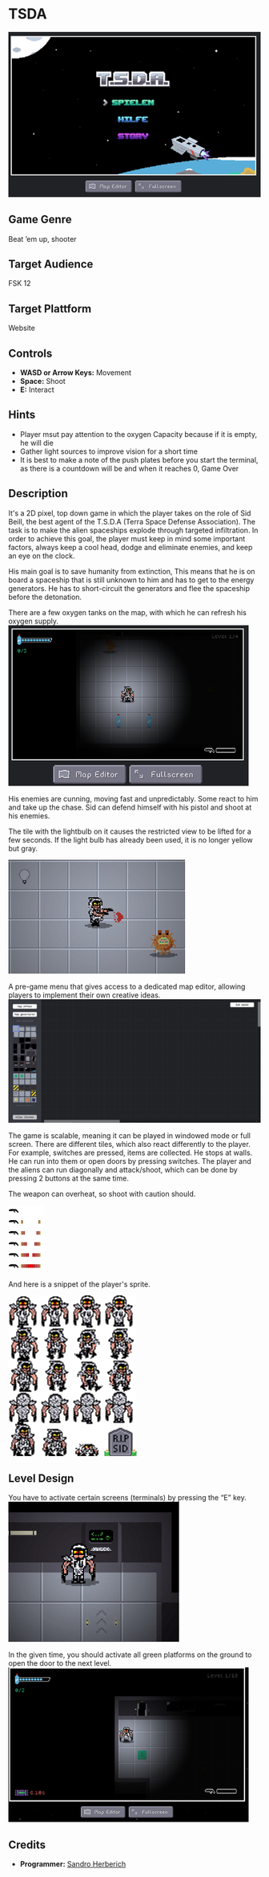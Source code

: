 # TSDA
![alt text](blob/Bild1.png)

## Game Genre
Beat ’em up, shooter

## Target Audience
FSK 12

## Target Plattform
Website

## Controls
- **WASD or Arrow Keys:** Movement
- **Space:** Shoot
- **E:** Interact

## Hints

- Player msut pay attention to the oxygen Capacity because if it is empty, he will die
- Gather light sources to improve vision for a short time
- It is best to make a note of the push plates before you start the terminal, as there is a countdown will be and when it reaches 0, Game Over

## Description

It's a 2D pixel, top down game in which the player takes on the role of Sid Beill, the best agent of the T.S.D.A (Terra Space Defense Association). The task is to make the alien spaceships explode through targeted infiltration. In order to achieve this goal, the player must keep in mind some important factors, always keep a cool head, dodge and eliminate enemies, and keep an eye on the clock.

His main goal is to save humanity from extinction, This means that he is on board a spaceship that is still unknown to him and has to get to the energy generators. He has to short-circuit the generators and flee the spaceship before the detonation.

There are a few oxygen tanks on the map, with which he can refresh his oxygen supply.
![alt text](blob/Bild2.png)

His enemies are cunning, moving fast and unpredictably. Some react to him and take up the chase. Sid can defend himself with his pistol and shoot at his enemies.

The tile with the lightbulb on it causes the restricted view to be lifted for a few seconds. If the light bulb has already been used, it is no longer yellow but gray.

![alt text](blob/Bild3.png)

 A pre-game menu that gives access to a dedicated map editor, allowing players to implement their own creative ideas.
![alt text](blob/Bild4.png)

The game is scalable, meaning it can be played in windowed mode or full screen. There are different tiles, which also react differently to the player. For example, switches are pressed, items are collected. He stops at walls. He can run into them or open doors by pressing switches. The player and the aliens can run diagonally and attack/shoot, which can be done by pressing 2 buttons at the same time.

The weapon can overheat, so shoot with caution should.

![alt text](blob/Bild5.png)

And here is a snippet of the player's sprite.

![alt text](blob/Bild6.png)

## Level Design

You have to activate certain screens (terminals) by pressing the “E” key.
![alt text](blob/Bild7.png)

 In the given time, you should activate all green platforms on the ground to open the door to the next level. 
 ![alt text](blob/Bild8.png)

## Credits
- **Programmer:** [Sandro Herberich](https://github.com/Cur1o)